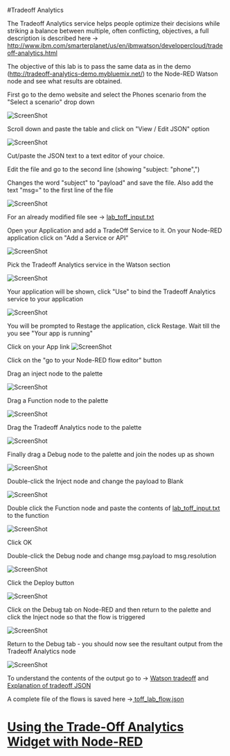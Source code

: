 #Tradeoff Analytics

The Tradeoff Analytics service helps people optimize their decisions while striking a balance between multiple, often conflicting, objectives, a full description is described here -> 
http://www.ibm.com/smarterplanet/us/en/ibmwatson/developercloud/tradeoff-analytics.html

The objective of this lab is to pass the same data as in the demo (http://tradeoff-analytics-demo.mybluemix.net/) to the Node-RED Watson node and see what results are obtained.

First go to the demo website and select the Phones scenario from the "Select a scenario" drop down

![ScreenShot](images/toff_scenario_phones.png)

Scroll down and paste the table and click on "View / Edit JSON" option

![ScreenShot](images/toff_view_edit_json.png)

Cut/paste the JSON text to a text editor of your choice.

Edit the file and go to the second line (showing "subject: "phone",")

Changes the word "subject" to "payload" and save the file.  Also add the text "msg=" to the first line of the file

![ScreenShot](images/toff_change_json.png)

For an already modified file see ->  [lab_toff_input.txt](lab_toff_input.txt)

Open your Application and add a TradeOff Service to it.  On your Node-RED application click on "Add a Service or API"

![ScreenShot](images/toff_add_service.png)

Pick the Tradeoff Analytics service in the Watson section

![ScreenShot](images/toff_watson_toff_service.png)

Your application will be shown, click "Use" to bind the Tradeoff Analytics service to your application

![ScreenShot](images/toff_add_service_use.png)

You will be prompted to Restage the application, click Restage.  Wait till the you see "Your app is running"

Click on your App link
![ScreenShot](images/toff_go_to_node_red_flow_editor.png)

Click on the "go to your Node-RED flow editor" button

Drag an inject node to the palette

![ScreenShot](images/toff_inject_node.png)

Drag a Function node to the palette

![ScreenShot](images/toff_function_node.png)

Drag the Tradeoff Analytics node to the palette

![ScreenShot](images/toff_tradeoff_node.png)

Finally drag a Debug node to the palette and join the nodes up as shown

![ScreenShot](images/toff_debug_node.png)

Double-click the Inject node and change the payload to Blank

![ScreenShot](images/toff_inject_blank.png)

Double click the Function node and paste the contents of [lab_toff_input.txt](lab_toff_input.txt) to the function

![ScreenShot](images/toff_function_node_paste.png)

Click OK

Double-click the Debug node and change msg.payload to msg.resolution

![ScreenShot](images/toff_debug_node_contents.png)

Click the Deploy button

![ScreenShot](images/toff_deploy.png)

Click on the Debug tab on Node-RED and then return to the palette and click the Inject node so that the flow is triggered

![ScreenShot](images/toff_inject_click.png)

Return to the Debug tab - you should now see the resultant output from the Tradeoff Analytics node

![ScreenShot](images/toff_output.png)

To understand the contents of the output go to ->  [Watson tradeoff](https://www.ibm.com/smarterplanet/us/en/ibmwatson/developercloud/doc/tradeoff-analytics/inout.shtml) and [Explanation of tradeoff JSON](https://developer.ibm.com/answers/questions/191441/need_explanation_of_solutionperspective_response_f.html)

A complete file of the flows is saved here ->[ toff_lab_flow.json](toff_lab_flow.json)

# [Using the Trade-Off Analytics Widget with Node-RED](/advanced_examples/tradeoff_analytics_widget/README.md)

